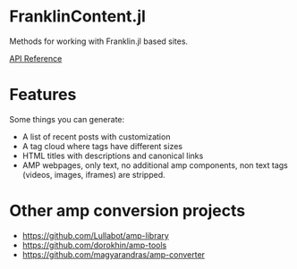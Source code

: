 # FranklinContent.jl 
Methods for working with Franklin.jl based sites.

[API Reference](https://franklin.unto.re/docs/build/)

# Features
Some things you can generate:
- A list of recent posts with customization
- A tag cloud where tags have different sizes
- HTML titles with descriptions and canonical links
- AMP webpages, only text, no additional amp components, non text tags (videos, images, iframes) are stripped.

# Other amp conversion projects

- https://github.com/Lullabot/amp-library
- https://github.com/dorokhin/amp-tools
- https://github.com/magyarandras/amp-converter
